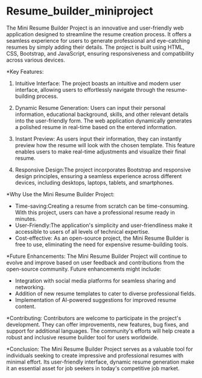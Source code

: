 # Resume_builder_miniproject

The Mini Resume Builder Project is an innovative and user-friendly web application designed to streamline the resume creation process. It offers a seamless experience for users to generate professional and eye-catching resumes by simply adding their details. The project is built using HTML, CSS, Bootstrap, and JavaScript, ensuring responsiveness and compatibility across various devices.

*Key Features:

1. Intuitive Interface: The project boasts an intuitive and modern user interface, allowing users to effortlessly navigate through the resume-building process.

2. Dynamic Resume Generation: Users can input their personal information, educational background, skills, and other relevant details into the user-friendly form. The web application dynamically generates a polished resume in real-time based on the entered information.

3. Instant Preview: As users input their information, they can instantly preview how the resume will look with the chosen template. This feature enables users to make real-time adjustments and visualize their final resume.

4. Responsive Design:The project incorporates Bootstrap and responsive design principles, ensuring a seamless experience across different devices, including desktops, laptops, tablets, and smartphones.

*Why Use the Mini Resume Builder Project:
- Time-saving:Creating a resume from scratch can be time-consuming. With this project, users can have a professional resume ready in minutes.
- User-Friendly:The application's simplicity and user-friendliness make it accessible to users of all levels of technical expertise.
- Cost-effective: As an open-source project, the Mini Resume Builder is free to use, eliminating the need for expensive resume-building tools.

*Future Enhancements:
The Mini Resume Builder Project will continue to evolve and improve based on user feedback and contributions from the open-source community. Future enhancements might include:
- Integration with social media platforms for seamless sharing and networking.
- Addition of new resume templates to cater to diverse professional fields.
- Implementation of AI-powered suggestions for improved resume content.

*Contributing:
Contributors are welcome to participate in the project's development. They can offer improvements, new features, bug fixes, and support for additional languages. The community's efforts will help create a robust and inclusive resume builder tool for users worldwide.

*Conclusion:
The Mini Resume Builder Project serves as a valuable tool for individuals seeking to create impressive and professional resumes with minimal effort. Its user-friendly interface, dynamic resume generation  make it an essential asset for job seekers in today's competitive job market.

